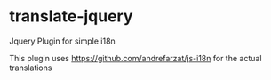 # translate-jquery
Jquery Plugin for simple i18n

This plugin uses https://github.com/andrefarzat/js-i18n for the actual translations
